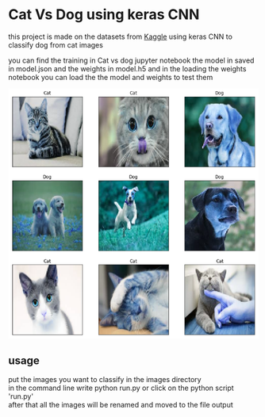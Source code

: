 # Cat Vs Dog using keras CNN

this project is made on the datasets from [Kaggle](https://www.kaggle.com/c/dogs-vs-cats)
using keras CNN to classify dog from cat images 

you can find the training in Cat vs dog jupyter notebook 
the model in saved in  model.json
and the weights in model.h5 
and in the loading the weights notebook  you can load the the model and weights to test them


![alt text](predection.png)





## usage 
put the images you want to classify in the images directory <br>
in the command line write   python run.py    or click on the python script 'run.py'<br>
after that all the images will be renamed and moved to the file output<br>
